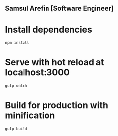 ## Samsul Arefin [Software Engineer]


# Install dependencies
``` bash
npm install
```

# Serve with hot reload at localhost:3000
``` bash
gulp watch
```

# Build for production with minification
``` bash
gulp build
```
